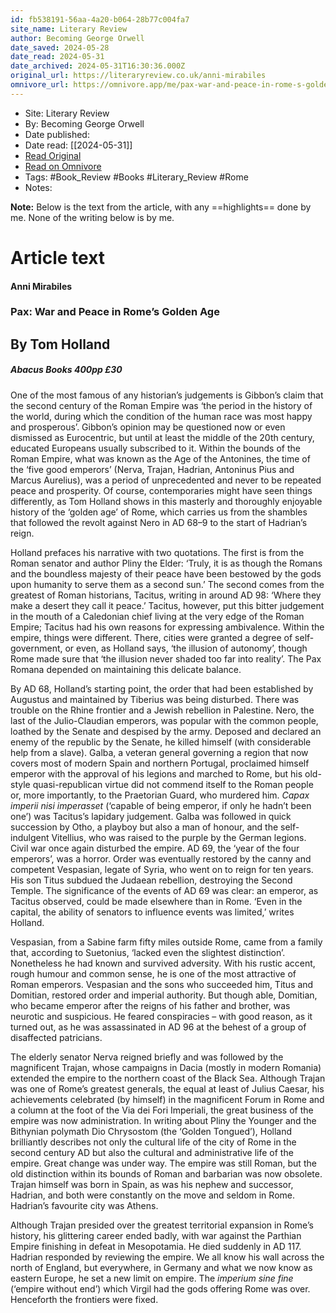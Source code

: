 ```yaml
---
id: fb538191-56aa-4a20-b064-28b77c004fa7
site_name: Literary Review
author: Becoming George Orwell
date_saved: 2024-05-28
date_read: 2024-05-31
date_archived: 2024-05-31T16:30:36.000Z
original_url: https://literaryreview.co.uk/anni-mirabiles
omnivore_url: https://omnivore.app/me/pax-war-and-peace-in-rome-s-golden-age-by-tom-holland-review-by--18fbf772649
---
```


 - Site: Literary Review
 - By: Becoming George Orwell
 - Date published: 
 - Date read: [[2024-05-31]]
 - [Read Original](https://literaryreview.co.uk/anni-mirabiles)
 - [Read on Omnivore](https://omnivore.app/me/pax-war-and-peace-in-rome-s-golden-age-by-tom-holland-review-by--18fbf772649)
 - Tags:  #Book_Review  #Books  #Literary_Review  #Rome 
 - Notes: 

**Note:** Below is the text from the article, with any ==highlights== done by me. None of the writing below is by me.

# Article text
#### Anni Mirabiles

### Pax: War and Peace in Rome’s Golden Age

## By Tom Holland

#####  Abacus Books 400pp £30 

One of the most famous of any historian’s judgements is Gibbon’s claim that the second century of the Roman Empire was ‘the period in the history of the world, during which the condition of the human race was most happy and prosperous’. Gibbon’s opinion may be questioned now or even dismissed as Eurocentric, but until at least the middle of the 20th century, educated Europeans usually subscribed to it. Within the bounds of the Roman Empire, what was known as the Age of the Antonines, the time of the ‘five good emperors’ (Nerva, Trajan, Hadrian, Antoninus Pius and Marcus Aurelius), was a period of unprecedented and never to be repeated peace and prosperity. Of course, contemporaries might have seen things differently, as Tom Holland shows in this masterly and thoroughly enjoyable history of the ‘golden age’ of Rome, which carries us from the shambles that followed the revolt against Nero in AD 68–9 to the start of Hadrian’s reign.

Holland prefaces his narrative with two quotations. The first is from the Roman senator and author Pliny the Elder: ‘Truly, it is as though the Romans and the boundless majesty of their peace have been bestowed by the gods upon humanity to serve them as a second sun.’ The second comes from the greatest of Roman historians, Tacitus, writing in around AD 98: ‘Where they make a desert they call it peace.’ Tacitus, however, put this bitter judgement in the mouth of a Caledonian chief living at the very edge of the Roman Empire; Tacitus had his own reasons for expressing ambivalence. Within the empire, things were different. There, cities were granted a degree of self-government, or even, as Holland says, ‘the illusion of autonomy’, though Rome made sure that ‘the illusion never shaded too far into reality’. The Pax Romana depended on maintaining this delicate balance.

By AD 68, Holland’s starting point, the order that had been established by Augustus and maintained by Tiberius was being disturbed. There was trouble on the Rhine frontier and a Jewish rebellion in Palestine. Nero, the last of the Julio-Claudian emperors, was popular with the common people, loathed by the Senate and despised by the army. Deposed and declared an enemy of the republic by the Senate, he killed himself (with considerable help from a slave). Galba, a veteran general governing a region that now covers most of modern Spain and northern Portugal, proclaimed himself emperor with the approval of his legions and marched to Rome, but his old-style quasi-republican virtue did not commend itself to the Roman people or, more importantly, to the Praetorian Guard, who murdered him. _Capax imperii nisi imperasset_ (‘capable of being emperor, if only he hadn’t been one’) was Tacitus’s lapidary judgement. Galba was followed in quick succession by Otho, a playboy but also a man of honour, and the self-indulgent Vitellius, who was raised to the purple by the German legions. Civil war once again disturbed the empire. AD 69, the ‘year of the four emperors’, was a horror. Order was eventually restored by the canny and competent Vespasian, legate of Syria, who went on to reign for ten years. His son Titus subdued the Judaean rebellion, destroying the Second Temple. The significance of the events of AD 69 was clear: an emperor, as Tacitus observed, could be made elsewhere than in Rome. ‘Even in the capital, the ability of senators to influence events was limited,’ writes Holland.

Vespasian, from a Sabine farm fifty miles outside Rome, came from a family that, according to Suetonius, ‘lacked even the slightest distinction’. Nonetheless he had known and survived adversity. With his rustic accent, rough humour and common sense, he is one of the most attractive of Roman emperors. Vespasian and the sons who succeeded him, Titus and Domitian, restored order and imperial authority. But though able, Domitian, who became emperor after the reigns of his father and brother, was neurotic and suspicious. He feared conspiracies – with good reason, as it turned out, as he was assassinated in AD 96 at the behest of a group of disaffected patricians.

The elderly senator Nerva reigned briefly and was followed by the magnificent Trajan, whose campaigns in Dacia (mostly in modern Romania) extended the empire to the northern coast of the Black Sea. Although Trajan was one of Rome’s greatest generals, the equal at least of Julius Caesar, his achievements celebrated (by himself) in the magnificent Forum in Rome and a column at the foot of the Via dei Fori Imperiali, the great business of the empire was now administration. In writing about Pliny the Younger and the Bithynian polymath Dio Chrysostom (the ‘Golden Tongued’), Holland brilliantly describes not only the cultural life of the city of Rome in the second century AD but also the cultural and administrative life of the empire. Great change was under way. The empire was still Roman, but the old distinction within its bounds of Roman and barbarian was now obsolete. Trajan himself was born in Spain, as was his nephew and successor, Hadrian, and both were constantly on the move and seldom in Rome. Hadrian’s favourite city was Athens.

Although Trajan presided over the greatest territorial expansion in Rome’s history, his glittering career ended badly, with war against the Parthian Empire finishing in defeat in Mesopotamia. He died suddenly in AD 117\. Hadrian responded by reviewing the empire. We all know his wall across the north of England, but everywhere, in Germany and what we now know as eastern Europe, he set a new limit on empire. The _imperium sine fine_ (‘empire without end’) which Virgil had the gods offering Rome was over. Henceforth the frontiers were fixed.

